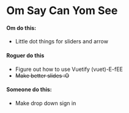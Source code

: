 # Om Say Can Yom See

#### Om do this:
* Little dot things for sliders and arrow

#### Roguer do this
* Figure out how to use Vuetify (vuet)-E-fEE
* ~~Make better slides :O~~


#### Someone do this:
* Make drop down sign in